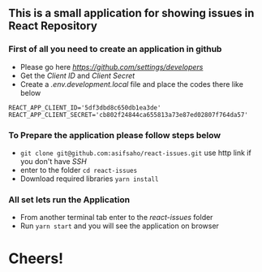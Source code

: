 ## This is a small application for showing issues in React Repository   

### First of all you need to create an application in github
- Please go here *https://github.com/settings/developers*
- Get the *Client ID* and *Client Secret*
- Create a *.env.development.local* file and place the codes there like below 

```
REACT_APP_CLIENT_ID='5df3dbd8c650db1ea3de'
REACT_APP_CLIENT_SECRET='cb802f24844ca655813a73e87ed02807f764da57'
```

### To Prepare the application please follow steps below
- ```git clone git@github.com:asifsaho/react-issues.git``` use http link if you don't have *SSH*
- enter to the folder ``cd react-issues``
- Download required libraries ``yarn install``

### All set lets run the Application
- From another terminal tab enter to the *react-issues* folder
- Run ``yarn start`` and you will see the application on browser


# Cheers!
